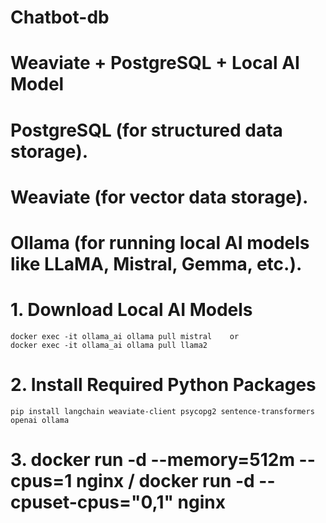 # Chatbot-db

# Weaviate + PostgreSQL + Local AI Model 

# PostgreSQL (for structured data storage). 

# Weaviate (for vector data storage).   

# Ollama (for running local AI models like LLaMA, Mistral, Gemma, etc.).   
 # 1. Download Local AI Models
    docker exec -it ollama_ai ollama pull mistral    or   
    docker exec -it ollama_ai ollama pull llama2

# 2.  Install Required Python Packages
    pip install langchain weaviate-client psycopg2 sentence-transformers openai ollama

# 3. docker run -d --memory=512m --cpus=1 nginx  / docker run -d --cpuset-cpus="0,1" nginx

